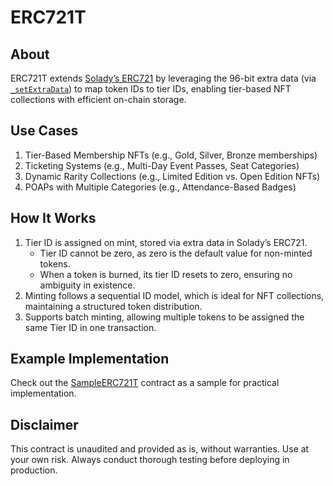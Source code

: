 # ERC721T

## About
ERC721T extends [Solady’s ERC721](https://github.com/Vectorized/solady/blob/main/src/tokens/ERC721.sol) by leveraging the 96-bit extra data (via [`_setExtraData`](https://github.com/Vectorized/solady/blob/main/src/tokens/ERC721.sol#L424)) to map token IDs to tier IDs, enabling tier-based NFT collections with efficient on-chain storage.

## Use Cases
1. Tier-Based Membership NFTs (e.g., Gold, Silver, Bronze memberships)
2. Ticketing Systems (e.g., Multi-Day Event Passes, Seat Categories)
3. Dynamic Rarity Collections (e.g., Limited Edition vs. Open Edition NFTs)
4. POAPs with Multiple Categories (e.g., Attendance-Based Badges) 

## How It Works
1.	Tier ID is assigned on mint, stored via extra data in Solady’s ERC721.
	  - Tier ID cannot be zero, as zero is the default value for non-minted tokens.
	  - When a token is burned, its tier ID resets to zero, ensuring no ambiguity in existence.
2.	Minting follows a sequential ID model, which is ideal for NFT collections, maintaining a structured token distribution.
3.	Supports batch minting, allowing multiple tokens to be assigned the same Tier ID in one transaction.

## Example Implementation
Check out the [SampleERC721T](https://github.com/0xkuwabatake/ERC721T/blob/main/src/examples/SampleERC721T.sol) contract as a sample for practical implementation.

## Disclaimer

This contract is unaudited and provided as is, without warranties. Use at your own risk. Always conduct thorough testing before deploying in production.